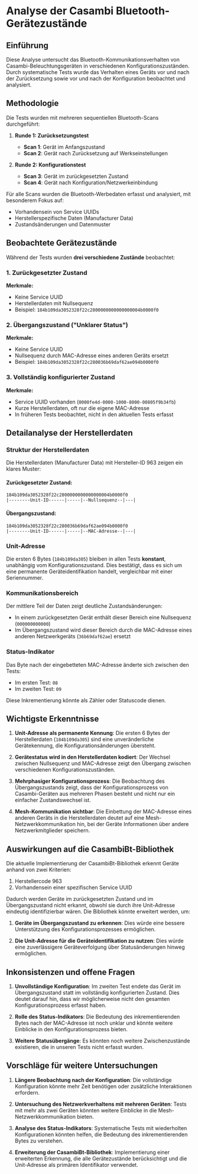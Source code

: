 # Analyse der Casambi Bluetooth-Gerätezustände

## Einführung

Diese Analyse untersucht das Bluetooth-Kommunikationsverhalten von Casambi-Beleuchtungsgeräten in verschiedenen Konfigurationszuständen. Durch systematische Tests wurde das Verhalten eines Geräts vor und nach der Zurücksetzung sowie vor und nach der Konfiguration beobachtet und analysiert.

## Methodologie

Die Tests wurden mit mehreren sequentiellen Bluetooth-Scans durchgeführt:

1. **Runde 1: Zurücksetzungstest**
   - **Scan 1**: Gerät im Anfangszustand
   - **Scan 2**: Gerät nach Zurücksetzung auf Werkseinstellungen

2. **Runde 2: Konfigurationstest**
   - **Scan 3**: Gerät im zurückgesetzten Zustand
   - **Scan 4**: Gerät nach Konfiguration/Netzwerkeinbindung

Für alle Scans wurden die Bluetooth-Werbedaten erfasst und analysiert, mit besonderem Fokus auf:
- Vorhandensein von Service UUIDs
- Herstellerspezifische Daten (Manufacturer Data)
- Zustandsänderungen und Datenmuster

## Beobachtete Gerätezustände

Während der Tests wurden **drei verschiedene Zustände** beobachtet:

### 1. Zurückgesetzter Zustand

**Merkmale:**
- Keine Service UUID
- Herstellerdaten mit Nullsequenz
- Beispiel: `184b109da3052328f22c2800000000000000004b0000f0`

### 2. Übergangszustand ("Unklarer Status")

**Merkmale:**
- Keine Service UUID
- Nullsequenz durch MAC-Adresse eines anderen Geräts ersetzt
- Beispiel: `184b109da3052328f22c280036b69daf62ae094b0000f0`

### 3. Vollständig konfigurierter Zustand

**Merkmale:**
- Service UUID vorhanden (`0000fe4d-0000-1000-8000-00805f9b34fb`)
- Kurze Herstellerdaten, oft nur die eigene MAC-Adresse
- In früheren Tests beobachtet, nicht in den aktuellen Tests erfasst

## Detailanalyse der Herstellerdaten

### Struktur der Herstellerdaten

Die Herstellerdaten (Manufacturer Data) mit Hersteller-ID 963 zeigen ein klares Muster:

#### Zurückgesetzter Zustand:
```
184b109da3052328f22c2800000000000000004b0000f0
|--------Unit-ID------|-----|--Nullsequenz--|---|
```

#### Übergangszustand:
```
184b109da3052328f22c280036b69daf62ae094b0000f0
|--------Unit-ID------|-----|--MAC-Adresse--|---|
```

### Unit-Adresse

Die ersten 6 Bytes (`184b109da305`) bleiben in allen Tests **konstant**, unabhängig vom Konfigurationszustand. Dies bestätigt, dass es sich um eine permanente Geräteidentifikation handelt, vergleichbar mit einer Seriennummer.

### Kommunikationsbereich

Der mittlere Teil der Daten zeigt deutliche Zustandsänderungen:
- In einem zurückgesetzten Gerät enthält dieser Bereich eine Nullsequenz (`000000000000`)
- Im Übergangszustand wird dieser Bereich durch die MAC-Adresse eines anderen Netzwerkgeräts (`36b69daf62ae`) ersetzt

### Status-Indikator

Das Byte nach der eingebetteten MAC-Adresse änderte sich zwischen den Tests:
- Im ersten Test: `08`
- Im zweiten Test: `09`

Diese Inkrementierung könnte als Zähler oder Statuscode dienen.

## Wichtigste Erkenntnisse

1. **Unit-Adresse als permanente Kennung**: Die ersten 6 Bytes der Herstellerdaten (`184b109da305`) sind eine unveränderliche Gerätekennung, die Konfigurationsänderungen übersteht.

2. **Gerätestatus wird in den Herstellerdaten kodiert**: Der Wechsel zwischen Nullsequenz und MAC-Adresse zeigt den Übergang zwischen verschiedenen Konfigurationszuständen.

3. **Mehrphasiger Konfigurationsprozess**: Die Beobachtung des Übergangszustands zeigt, dass der Konfigurationsprozess von Casambi-Geräten aus mehreren Phasen besteht und nicht nur ein einfacher Zustandswechsel ist.

4. **Mesh-Kommunikation sichtbar**: Die Einbettung der MAC-Adresse eines anderen Geräts in die Herstellerdaten deutet auf eine Mesh-Netzwerkkommunikation hin, bei der Geräte Informationen über andere Netzwerkmitglieder speichern.

## Auswirkungen auf die CasambiBt-Bibliothek

Die aktuelle Implementierung der CasambiBt-Bibliothek erkennt Geräte anhand von zwei Kriterien:
1. Herstellercode 963
2. Vorhandensein einer spezifischen Service UUID

Dadurch werden Geräte im zurückgesetzten Zustand und im Übergangszustand nicht erkannt, obwohl sie durch ihre Unit-Adresse eindeutig identifizierbar wären. Die Bibliothek könnte erweitert werden, um:

1. **Geräte im Übergangszustand zu erkennen**: Dies würde eine bessere Unterstützung des Konfigurationsprozesses ermöglichen.

2. **Die Unit-Adresse für die Geräteidentifikation zu nutzen**: Dies würde eine zuverlässigere Geräteverfolgung über Statusänderungen hinweg ermöglichen.

## Inkonsistenzen und offene Fragen

1. **Unvollständige Konfiguration**: Im zweiten Test endete das Gerät im Übergangszustand statt im vollständig konfigurierten Zustand. Dies deutet darauf hin, dass wir möglicherweise nicht den gesamten Konfigurationsprozess erfasst haben.

2. **Rolle des Status-Indikators**: Die Bedeutung des inkrementierenden Bytes nach der MAC-Adresse ist noch unklar und könnte weitere Einblicke in den Konfigurationsprozess bieten.

3. **Weitere Statusübergänge**: Es könnten noch weitere Zwischenzustände existieren, die in unseren Tests nicht erfasst wurden.

## Vorschläge für weitere Untersuchungen

1. **Längere Beobachtung nach der Konfiguration**: Die vollständige Konfiguration könnte mehr Zeit benötigen oder zusätzliche Interaktionen erfordern.

2. **Untersuchung des Netzwerkverhaltens mit mehreren Geräten**: Tests mit mehr als zwei Geräten könnten weitere Einblicke in die Mesh-Netzwerkkommunikation bieten.

3. **Analyse des Status-Indikators**: Systematische Tests mit wiederholten Konfigurationen könnten helfen, die Bedeutung des inkrementierenden Bytes zu verstehen.

4. **Erweiterung der CasambiBt-Bibliothek**: Implementierung einer erweiterten Erkennung, die alle Gerätezustände berücksichtigt und die Unit-Adresse als primären Identifikator verwendet.